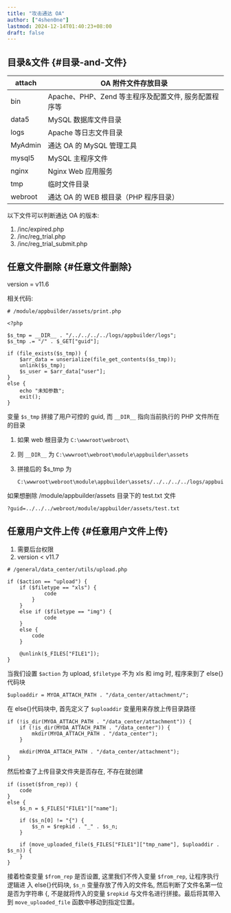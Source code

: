 ```yaml
---
title: "攻击通达 OA"
author: ["4shen0ne"]
lastmod: 2024-12-14T01:40:23+08:00
draft: false
---
```


## 目录&amp;文件 {#目录-and-文件}

| attach  | OA 附件文件存放目录                |
|---------|----------------------------|
| bin     | Apache、PHP、Zend 等主程序及配置文件, 服务配置程序等 |
| data5   | MySQL 数据库文件目录               |
| logs    | Apache 等日志文件目录              |
| MyAdmin | 通达 OA 的 MySQL 管理工具          |
| mysql5  | MySQL 主程序文件                   |
| nginx   | Nginx Web 应用服务                 |
| tmp     | 临时文件目录                       |
| webroot | 通达 OA 的 WEB 根目录（PHP 程序目录） |

以下文件可以判断通达 OA 的版本:

1.  /inc/expired.php
2.  /inc/reg_trial.php
3.  /inc/reg_trial_submit.php


## 任意文件删除 {#任意文件删除}

version = v11.6

相关代码:

```nil
# /module/appbuilder/assets/print.php

<?php

$s_tmp = __DIR__ . "/../../../../logs/appbuilder/logs";
$s_tmp .= "/" . $_GET["guid"];

if (file_exists($s_tmp)) {
    $arr_data = unserialize(file_get_contents($s_tmp));
    unlink($s_tmp);
    $s_user = $arr_data["user"];
}
else {
    echo "未知参数";
    exit();
}
```

变量 `$s_tmp` 拼接了用户可控的 guid, 而 `__DIR__` 指向当前执行的 PHP 文件所在的目录

1.  如果 web 根目录为 `C:\wwwroot\webroot\`
2.  则 `__DIR__` 为 `C:\wwwroot\webroot\module\appbuilder\assets`
3.  拼接后的 $s_tmp 为

    ```text
    C:\wwwroot\webroot\module\appbuilder\assets/../../../../logs/appbuilder/logs
    ```

如果想删除 /module/appbuilder/assets 目录下的 test.txt 文件

```text
?guid=../../../webroot/module/appbuilder/assets/test.txt
```


## 任意用户文件上传 {#任意用户文件上传}

1.  需要后台权限
2.  version &lt; v11.7

<!--listend-->

```nil
# /general/data_center/utils/upload.php

if ($action == "upload") {
    if ($filetype == "xls") {
            code
        }
    }
    else if ($filetype == "img") {
            code
    }
    else {
        code
    }

    @unlink($_FILES["FILE1"]);
}
```

当我们设置 `$action` 为 upload, `$filetype` 不为 xls 和 img 时, 程序来到了 else{}代码块

```nil
$uploaddir = MYOA_ATTACH_PATH . "/data_center/attachment/";
```

在 else{}代码块中, 首先定义了 `$uploaddir` 变量用来存放上传目录路径

```nil
if (!is_dir(MYOA_ATTACH_PATH . "/data_center/attachment")) {
    if (!is_dir(MYOA_ATTACH_PATH . "/data_center")) {
        mkdir(MYOA_ATTACH_PATH . "/data_center");
    }

    mkdir(MYOA_ATTACH_PATH . "/data_center/attachment");
}
```

然后检查了上传目录文件夹是否存在, 不存在就创建

```nil
if (isset($from_rep)) {
    code
}
else {
    $s_n = $_FILES["FILE1"]["name"];

    if ($s_n[0] != "{") {
        $s_n = $repkid . "_" . $s_n;
    }

    if (move_uploaded_file($_FILES["FILE1"]["tmp_name"], $uploaddir . $s_n)) {
    }
}
```

接着检查变量 `$from_rep` 是否设置, 这里我们不传入变量 `$from_rep`, 让程序执行逻辑进
入 else{}代码块, `$s_n` 变量存放了传入的文件名, 然后判断了文件名第一位是否为字符串
{, 不是就将传入的变量 `$repkid` 与文件名进行拼接。最后将其带入到
`move_uploaded_file` 函数中移动到指定位置。
